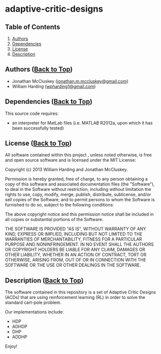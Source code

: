<a name='Top'/>

adaptive-critic-designs
=======================

## Table of Contents
 1. [Authors](#Authors)
 2. [Dependencies](#Dependencies)
 3. [License](#License)
 4. [Description](#Description)

## <a name='Authors'/> Authors ([Back to Top](#Top))

 - Jonathan McCluskey (jonathan.m.mccluskey@gmail.com)
 - William Harding (wpharding1@gmail.com)

## <a name='Dependencies'/> Dependencies ([Back to Top](#Top))

This source code requires:
 - an interpreter for MatLab files (i.e. MATLAB R2012a, upon which it has
   been successfully tested)

## <a name='License'/> License ([Back to Top](#Top))

All software contained within this project , unless noted otherwise, is
free and open source software and is licensed under the MIT License:

Copyright (c) 2013 William Harding and Jonathan McCluskey.

Permission is hereby granted, free of charge, to any person obtaining 
a copy of this software and associated documentation files (the "Software"),
to deal in the Software without restriction, including without limitation 
the rights to use, copy, modify, merge, publish, distribute, sublicense, 
and/or sell copies of the Software, and to permit persons to whom the 
Software is furnished to do so, subject to the following conditions:

The above copyright notice and this permission notice shall be included in
all copies or substantial portions of the Software.

THE SOFTWARE IS PROVIDED "AS IS", WITHOUT WARRANTY OF ANY KIND, EXPRESS OR 
IMPLIED, INCLUDING BUT NOT LIMITED TO THE WARRANTIES OF MERCHANTABILITY, 
FITNESS FOR A PARTICULAR PURPOSE AND NONINFRINGEMENT. IN NO EVENT SHALL THE 
AUTHORS OR COPYRIGHT HOLDERS BE LIABLE FOR ANY CLAIM, DAMAGES OR OTHER 
LIABILITY, WHETHER IN AN ACTION OF CONTRACT, TORT OR OTHERWISE, ARISING FROM, 
OUT OF OR IN CONNECTION WITH THE SOFTWARE OR THE USE OR OTHER DEALINGS IN THE 
SOFTWARE.

## <a name='Description'/> Description ([Back to Top](#Top))

The software contained in this repository is a set of Adaptive Critic Designs 
(ACDs) that are using reinforcement learning (RL) in order to solve the 
standard cart-pole problem.  

Our implementations include:
 - HDP
 - ADHDP
 - DHP
 - ADDHP

Enjoy!

